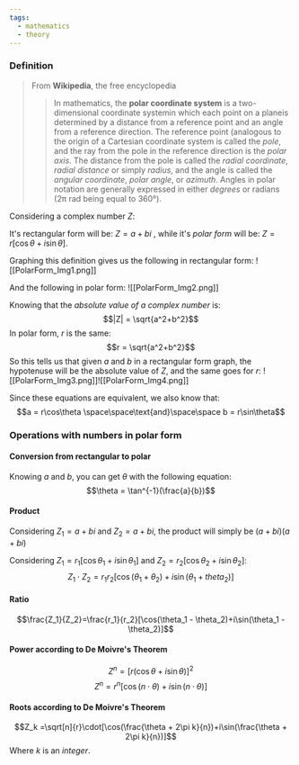 ```yaml
---
tags:
  - mathematics
  - theory
---
```

### Definition
> From **Wikipedia**, the free encyclopedia
>> In mathematics, the **polar coordinate system** is a two-dimensional coordinate systemin which each point on a planeis determined by a distance from a reference point and an angle from a reference direction. The reference point (analogous to the origin of a Cartesian coordinate system is called the _pole_, and the ray from the pole in the reference direction is the _polar axis_. The distance from the pole is called the _radial coordinate_, _radial distance_ or simply _radius_, and the angle is called the _angular coordinate_, _polar angle_, or _azimuth_. Angles in polar notation are generally expressed in either _degrees_ or radians (2π rad being equal to 360°).

Considering a complex number $Z$:

It's rectangular form will be: $Z = a + bi$ , while it's *polar form* will be: $Z=r[\cos\theta+i\sin\theta]$.

Graphing this definition gives us the following in rectangular form:
![[PolarForm_Img1.png]]

And the following in polar form:
![[PolarForm_Img2.png]]

Knowing that the *absolute value of a complex number* is:
$$|Z| = \sqrt{a^2+b^2}$$
In polar form, $r$ is the same: 
$$r = \sqrt{a^2+b^2}$$
So this tells us that given $a$ and $b$ in a rectangular form graph, the hypotenuse will be the absolute value of $Z$, and the same goes for $r$:
![[PolarForm_Img3.png]]![[PolarForm_Img4.png]]

Since these equations are equivalent, we also know that:
$$a = r\cos\theta \space\space\text{and}\space\space b = r\sin\theta$$

### Operations with numbers in polar form
#### Conversion from rectangular to polar
Knowing $a$ and $b$, you can get $\theta$ with the following equation:
$$\theta = \tan^{-1}(\frac{a}{b})$$

#### Product
Considering $Z_1 = a+bi$ and $Z_2 = a+bi$, the product will simply be $(a+bi)(a+bi)$

Considering $Z_1=r_1[\cos\theta_1+i\sin\theta_1]$ and $Z_2=r_2[\cos\theta_2+i\sin\theta_2]$:
$$Z_1\cdot Z_2 = r_1r_2[\cos(\theta_1+\theta_2)+i\sin(\theta_1+theta_2)]$$

#### Ratio
$$\frac{Z_1}{Z_2}=\frac{r_1}{r_2}[\cos(\theta_1 - \theta_2)+i\sin(\theta_1 - \theta_2)]$$

#### Power according to De Moivre's Theorem
$$Z^n = [r(\cos\theta+i\sin\theta)]^2$$
$$ Z^n = r^n [\cos(n\cdot\theta)+i\sin(n\cdot\theta)]$$

#### Roots according to De Moivre's Theorem
$$Z_k =\sqrt[n]{r}\cdot[\cos(\frac{\theta + 2\pi k}{n})+i\sin(\frac{\theta + 2\pi k}{n})]$$
Where $k$ is an *integer*.